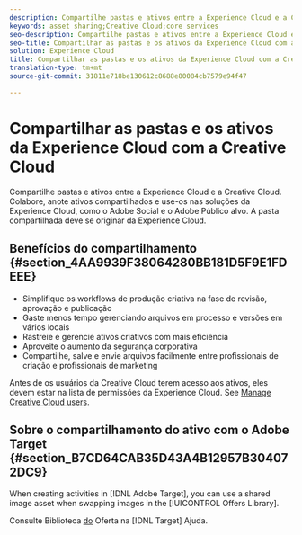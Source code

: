 ```yaml
---
description: Compartilhe pastas e ativos entre a Experience Cloud e a Creative Cloud. Colabore, anote ativos compartilhados e use-os nas soluções da Experience Cloud, como o Adobe Social e o Adobe Público alvo. A pasta compartilhada deve se originar da Experience Cloud.
keywords: asset sharing;Creative Cloud;core services
seo-description: Compartilhe pastas e ativos entre a Experience Cloud e a Creative Cloud. Colabore, anote ativos compartilhados e use-os nas soluções da Experience Cloud, como o Adobe Social e o Adobe Público alvo. A pasta compartilhada deve se originar da Experience Cloud.
seo-title: Compartilhar as pastas e os ativos da Experience Cloud com a Creative Cloud
solution: Experience Cloud
title: Compartilhar as pastas e os ativos da Experience Cloud com a Creative Cloud
translation-type: tm+mt
source-git-commit: 31811e718be130612c8688e80084cb7579e94f47

---
```



# Compartilhar as pastas e os ativos da Experience Cloud com a Creative Cloud

Compartilhe pastas e ativos entre a Experience Cloud e a Creative Cloud. Colabore, anote ativos compartilhados e use-os nas soluções da Experience Cloud, como o Adobe Social e o Adobe Público alvo. A pasta compartilhada deve se originar da Experience Cloud.

## Benefícios do compartilhamento {#section_4AA9939F38064280BB181D5F9E1FDEEE}

* Simplifique os workflows de produção criativa na fase de revisão, aprovação e publicação
* Gaste menos tempo gerenciando arquivos em processo e versões em vários locais
* Rastreie e gerencie ativos criativos com mais eficiência
* Aproveite o aumento da segurança corporativa
* Compartilhe, salve e envie arquivos facilmente entre profissionais de criação e profissionais de marketing

Antes de os usuários da Creative Cloud terem acesso aos ativos, eles devem estar na lista de permissões da Experience Cloud. See [Manage Creative Cloud users](../experience-cloud-assets/t-admin-add-cc-user.md#task_F36D4F1D49B44F09A54F7371810D2752).

## Sobre o compartilhamento do ativo com o Adobe Target {#section_B7CD64CAB35D43A4B12957B304072DC9}

When creating activities in [!DNL Adobe Target], you can use a shared image asset when swapping images in the [!UICONTROL Offers Library].

Consulte Biblioteca [do](https://docs.adobe.com/help/pt-BR/target/using/experiences/offers/manage-content.html) Oferta na [!DNL Target] Ajuda.
